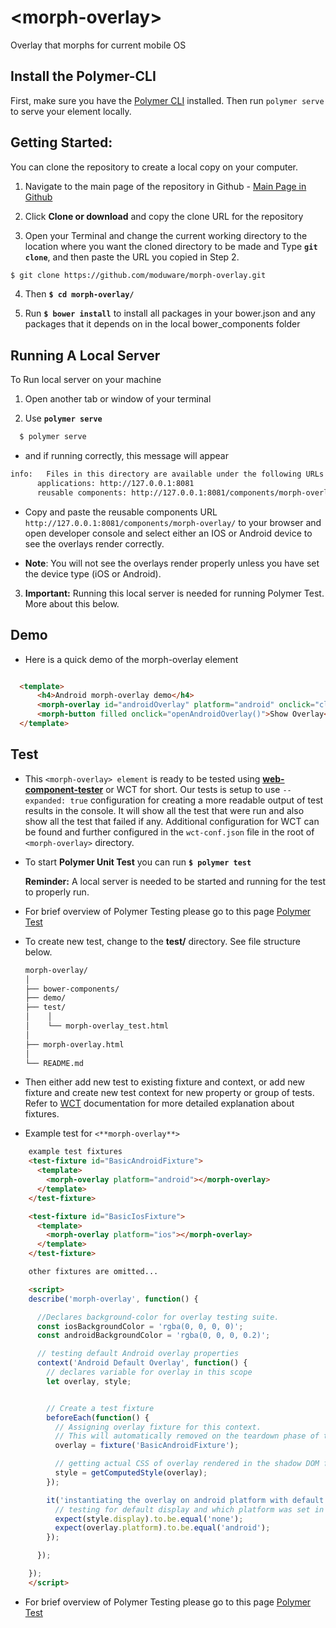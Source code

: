# \<morph-overlay\>

Overlay that morphs for current mobile OS

## Install the Polymer-CLI

First, make sure you have the [Polymer CLI](https://www.npmjs.com/package/polymer-cli) installed. Then run `polymer serve` to serve your element locally.


## Getting Started:
You can clone the repository to create a local copy on your computer.

  1. Navigate to the main page of the repository in Github - [Main Page in Github][Main Page]

  2. Click **Clone or download** and copy the clone URL for the repository

  3. Open your Terminal and change the current working directory to the location where you want the cloned directory to be made and Type **`git clone`**, and then paste the URL you copied in Step 2.
  ```bash
  $ git clone https://github.com/moduware/morph-overlay.git
  ```

  4. Then **`$ cd morph-overlay/`**

  5. Run **`$ bower install`** to install all packages in your bower.json and any packages that it depends on in the local bower_components folder

## Running A Local Server
  To Run local server on your machine

  1. Open another tab  or window of your terminal

  2. Use **`polymer serve`**

  ```bash
    $ polymer serve
  ```

  - and if running correctly, this message will appear

  ```bash
  info:   Files in this directory are available under the following URLs
        applications: http://127.0.0.1:8081
        reusable components: http://127.0.0.1:8081/components/morph-overlay/
  ```

  - Copy and paste the reusable components URL `http://127.0.0.1:8081/components/morph-overlay/` to your browser and open developer console and select either an IOS or Android device to see the overlays render correctly.

  - **Note**: You will not see the overlays render properly unless you have set the device type (iOS or Android).

  3. **Important:** Running this local server is needed for running Polymer Test. More about this below.

  ## Demo
  - Here is a quick demo of the morph-overlay element

  ```html

    <template>
        <h4>Android morph-overlay demo</h4>
        <morph-overlay id="androidOverlay" platform="android" onclick="closeAndroidOverlay()"></morph-overlay>
        <morph-button filled onclick="openAndroidOverlay()">Show Overlay</morph-button>
    </template>

  ```
  

## Test
  - This `<morph-overlay> element` is ready to be tested using [**web-component-tester**][WCT] or WCT for short. Our tests is setup to use `--expanded: true` configuration for creating a more readable output of test results in the console. It will show all the test that were run and also show all the test that failed if any. Additional configuration for WCT can be found and further configured in the `wct-conf.json` file in the root of `<morph-overlay>` directory.

  - To start **Polymer Unit Test** you can run **`$ polymer test`**

    **Reminder:** A local server is needed to be started and running for the test to properly run.

  - For brief overview of Polymer Testing please go to this page [Polymer Test][Polymer Test]

  - To create new test, change to the **test/** directory. See file structure below.

    ```bash
    morph-overlay/
    │
    ├── bower-components/
    ├── demo/
    ├── test/
    │    │
    │    └── morph-overlay_test.html
    │
    ├── morph-overlay.html
    │
    └── README.md
    ```
  - Then either add new test to existing fixture and context, or add new fixture and create new test context for new property or group of tests. Refer to [WCT][WCT] documentation for more detailed explanation about fixtures.

  - Example test for `<**morph-overlay**>`

```html
    example test fixtures
    <test-fixture id="BasicAndroidFixture">
      <template>
        <morph-overlay platform="android"></morph-overlay>
      </template>
    </test-fixture>

    <test-fixture id="BasicIosFixture">
      <template>
        <morph-overlay platform="ios"></morph-overlay>
      </template>
    </test-fixture>

    other fixtures are omitted...

    <script>
    describe('morph-overlay', function() {

      //Declares background-color for overlay testing suite.
      const iosBackgroundColor = 'rgba(0, 0, 0, 0)';
      const androidBackgroundColor = 'rgba(0, 0, 0, 0.2)';

      // testing default Android overlay properties
      context('Android Default Overlay', function() {
        // declares variable for overlay in this scope
        let overlay, style;


        // Create a test fixture
        beforeEach(function() {
          // Assigning overlay fixture for this context.
          // This will automatically removed on the teardown phase of this test context!
          overlay = fixture('BasicAndroidFixture');

          // getting actual CSS of overlay rendered in the shadow DOM for testing purposes
          style = getComputedStyle(overlay);
        });

        it('instantiating the overlay on android platform with default properties works', function() {
          // testing for default display and which platform was set in html markup
          expect(style.display).to.be.equal('none');
          expect(overlay.platform).to.be.equal('android');
        });

      });

    });
    </script>
```

  - For brief overview of Polymer Testing please go to this page [Polymer Test][Polymer Test]

[Main Page]: https://github.com/nexpaq/polymorph-components

[WCT]: https://github.com/Polymer/web-component-tester  

[Polymer Test]: https://www.polymer-project.org/2.0/docs/tools/tests
